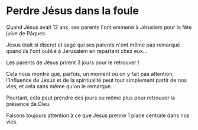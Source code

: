 # Perdre Jésus dans la foule

Quand Jésus avait 12 ans, ses parents l'ont emmené à Jéruslem pour la fête juive de Pâques.

Jésus était si discret et sage qui ses parents n'ont même pas remarqué quand ils l'ont oublié à Jérusalem en repartant chez eux...

Les parents de Jésus prirent 3 jours pour le retrouver !

Cela nous montre que, parfois, un moment où on y fait pas attention, l'influence de Jésus et de la spiritualité peut tout simplement partir de nos vies, et cela sans même qu'on le remarque.

Pourtant, cela peut prendre des jours ou même plus pour retrouver la présence de Dieu. 

Faisons toujours attention à ce que Jésus prenne 1 place centrale dans nos vies.
